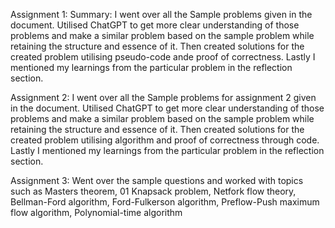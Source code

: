 Assignment 1:
Summary:
I went over all the Sample problems given in the document. Utilised ChatGPT to get more clear understanding of those problems and make a similar problem based on the sample problem while retaining the structure and essence of it. Then created solutions for the created problem utilising pseudo-code ande proof of correctness. Lastly I mentioned my learnings from the particular problem in the reflection section.

Assignment 2:
I went over all the Sample problems for assignment 2 given in the document. Utilised ChatGPT to get more clear understanding of those problems and make a similar problem based on the sample problem while retaining the structure and essence of it. Then created solutions for the created problem utilising algorithm and proof of correctness through code. Lastly I mentioned my learnings from the particular problem in the reflection section.

Assignment 3: 
Went over the sample questions and worked with topics such as Masters theorem, 01 Knapsack problem, Netfork flow theory, Bellman-Ford algorithm, Ford-Fulkerson algorithm, Preflow-Push maximum flow algorithm, Polynomial-time algorithm